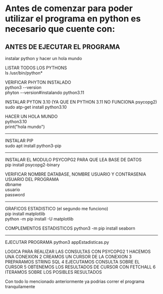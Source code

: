 # Antes de comenzar para poder utilizar el programa en python es necesario que cuente con:

## ANTES DE EJECUTAR EL PROGRAMA

instalar python y hacer un hola mundo

LISTAR TODOS LOS PYTHONS  
ls /usr/bin/python\*

VERIFICAR PHYTON INSTALADO  
python3 --version  
phyton --version#instalando python3.11

INSTALAR PYTON 3.10 (YA QUE EN PYTHON 3.11 NO FUNCIONA psycopg2)  
sudo atp-get install python3.10

HACER UN HOLA MUNDO  
python3.10  
print("hola mundo")

---

INSTALAR PIP  
sudo apt install python3-pip

---

INSTALAR EL MODULO PSYCOPG2 PARA QUE LEA BASE DE DATOS  
pip install psycopg2-binary

VERIFICAR NOMBRE DATABASE, NOMBRE USUARIO Y CONTRASENIA USUARIO DEL PROGRAMA  
dbname  
usuario  
password

---

GRAFICOS ESTADISTICO (el segundo me funciono)  
pip install matplotlib  
python -m pip install -U matplotlib

COMPLEMENTOS ESTADISTICOS
python3 -m pip install seaborn

---

EJECUTAR PROGRAMA
python3 appEstadisticas.py

LOGICA PARA REALIZAR LAS CONSULTAS CON PSYCOPG2
1 HACEMOS UNA CONEXION
2 CREAMOS UN CURSOR DE LA CONEXION
3 PREPARAMOS STRING SQL
4 EJECUTAMOS CONSULTA SOBRE EL CURSOR
5 OBTENEMOS LOS RESULTADOS DE CURSOR CON FETCHALL
6 ITERAMOS SOBRE LOS POSIBLES RESULTADOS

Con todo lo mencionado anteriormente ya podrias correr el programa tranquilamente
